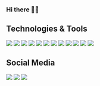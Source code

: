 
### Hi there 👋🏻

## Technologies & Tools
[![](https://img.shields.io/badge/_-macOS-000000?logo=apple&logoColor=white)](https://apple.com)
[![](https://img.shields.io/badge/_-Linux-FCC624?logo=linux&logoColor=white)](https://kernel.org)
[![](https://img.shields.io/badge/_-RedHat-EE0000?logo=RedHat&logoColor=white)](https://www.redhat.com)
[![](https://img.shields.io/badge/_-Ubuntu-E95420?logo=Ubuntu&logoColor=white)](https://ubuntu.com)
[![](https://img.shields.io/badge/_-Bash-4EAA25?logo=GNUBash&logoColor=white)](https://www.gnu.org/software/bash)
[![](https://img.shields.io/badge/_-Vim-019733?logo=Vim&logoColor=white)](https://www.vim.org)
[![](https://img.shields.io/badge/_-AWS-232F3E?logo=AmazonAWS&logoColor=white)](https://aws.amazon.com)
[![](https://img.shields.io/badge/_-Terraform-7B42BC?logo=Terraform&logoColor=white)](https://www.terraform.io)
[![](https://img.shields.io/badge/_-Docker-2496ED?logo=docker&logoColor=white)](https://www.docker.com)
[![](https://img.shields.io/badge/_-Kubernetes-326CE5?logo=Kubernetes&logoColor=white)](https://kubernetes.io)
[![](https://img.shields.io/badge/_-GIT-F05032?logo=Git&logoColor=white)](https://git-scm.com)
[![](https://img.shields.io/badge/_-GitHub-181717?logo=GitHub&logoColor=white)](https://github.com)

## Social Media
[![](https://img.shields.io/badge/_-Twitter-1DA1F2?logo=Twitter&logoColor=white)](https://twitter.com/MartinCaarels)
[![](https://img.shields.io/badge/_-LinkedIN-0A66C2?logo=LinkedIN&logoColor=white)](https://www.linkedin.com/in/caarels)
[![](https://img.shields.io/badge/_-YouTube-FF0000?logo=YouTube&logoColor=white)](https://www.youtube.com/channel/UC-d0ndla0p86pETh3H0F8iQ)
